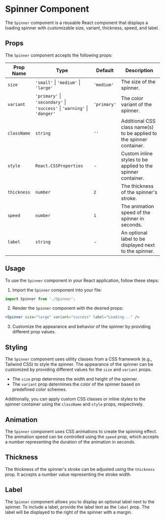 # Spinner Component

The `Spinner` component is a reusable React component that displays a loading spinner with customizable size, variant, thickness, speed, and label.

## Props

The `Spinner` component accepts the following props:

| Prop Name   | Type                                                                   | Default     | Description                                                                                  |
|-------------|-----------------------------------------------------------------------|-------------|----------------------------------------------------------------------------------------------|
| `size`      | `'small'` \| `'medium'` \| `'large'`                                    | `'medium'`  | The size of the spinner.                                                                     |
| `variant`   | `'primary'` \| `'secondary'` \| `'success'` \| `'warning'` \| `'danger'` | `'primary'` | The color variant of the spinner.                                                            |
| `className` | `string`                                                               | `''`        | Additional CSS class name(s) to be applied to the spinner container.                         |
| `style`     | `React.CSSProperties`                                                  | -           | Custom inline styles to be applied to the spinner container.                                 |
| `thickness` | `number`                                                               | `2`         | The thickness of the spinner's stroke.                                                       |
| `speed`     | `number`                                                               | `1`         | The animation speed of the spinner in seconds.                                               |
| `label`     | `string`                                                               | -           | An optional label to be displayed next to the spinner.                                       |

## Usage

To use the `Spinner` component in your React application, follow these steps:

1. Import the `Spinner` component into your file:

```jsx
import Spinner from './Spinner';
```

2. Render the `Spinner` component with the desired props:

```jsx
<Spinner size="large" variant="success" label="Loading..." />
```

3. Customize the appearance and behavior of the spinner by providing different prop values.

## Styling

The `Spinner` component uses utility classes from a CSS framework (e.g., Tailwind CSS) to style the spinner. The appearance of the spinner can be customized by providing different values for the `size` and `variant` props.

- The `size` prop determines the width and height of the spinner.
- The `variant` prop determines the color of the spinner based on predefined color schemes.

Additionally, you can apply custom CSS classes or inline styles to the spinner container using the `className` and `style` props, respectively.

## Animation

The `Spinner` component uses CSS animations to create the spinning effect. The animation speed can be controlled using the `speed` prop, which accepts a number representing the duration of the animation in seconds.

## Thickness

The thickness of the spinner's stroke can be adjusted using the `thickness` prop. It accepts a number value representing the stroke width.

## Label

The `Spinner` component allows you to display an optional label next to the spinner. To include a label, provide the label text as the `label` prop. The label will be displayed to the right of the spinner with a margin.